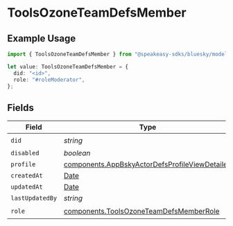 # ToolsOzoneTeamDefsMember

## Example Usage

```typescript
import { ToolsOzoneTeamDefsMember } from "@speakeasy-sdks/bluesky/models/components";

let value: ToolsOzoneTeamDefsMember = {
  did: "<id>",
  role: "#roleModerator",
};
```

## Fields

| Field                                                                                                            | Type                                                                                                             | Required                                                                                                         | Description                                                                                                      |
| ---------------------------------------------------------------------------------------------------------------- | ---------------------------------------------------------------------------------------------------------------- | ---------------------------------------------------------------------------------------------------------------- | ---------------------------------------------------------------------------------------------------------------- |
| `did`                                                                                                            | *string*                                                                                                         | :heavy_check_mark:                                                                                               | N/A                                                                                                              |
| `disabled`                                                                                                       | *boolean*                                                                                                        | :heavy_minus_sign:                                                                                               | N/A                                                                                                              |
| `profile`                                                                                                        | [components.AppBskyActorDefsProfileViewDetailed](../../models/components/appbskyactordefsprofileviewdetailed.md) | :heavy_minus_sign:                                                                                               | N/A                                                                                                              |
| `createdAt`                                                                                                      | [Date](https://developer.mozilla.org/en-US/docs/Web/JavaScript/Reference/Global_Objects/Date)                    | :heavy_minus_sign:                                                                                               | N/A                                                                                                              |
| `updatedAt`                                                                                                      | [Date](https://developer.mozilla.org/en-US/docs/Web/JavaScript/Reference/Global_Objects/Date)                    | :heavy_minus_sign:                                                                                               | N/A                                                                                                              |
| `lastUpdatedBy`                                                                                                  | *string*                                                                                                         | :heavy_minus_sign:                                                                                               | N/A                                                                                                              |
| `role`                                                                                                           | [components.ToolsOzoneTeamDefsMemberRole](../../models/components/toolsozoneteamdefsmemberrole.md)               | :heavy_check_mark:                                                                                               | N/A                                                                                                              |